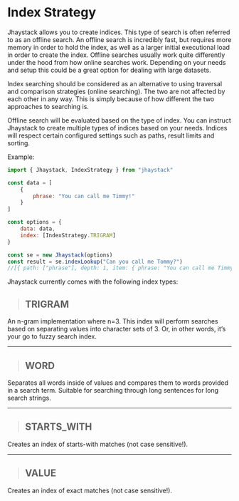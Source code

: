 # Index Strategy

Jhaystack allows you to create indices. This type of search is often referred to as an offline search. An offline search is incredibly fast, but requires more memory in order to hold the index, as well as a larger initial executional load in order to create the index. Offline searches usually work quite differently under the hood from how online searches work. Depending on your needs and setup this could be a great option for dealing with large datasets.

Index searching should be considered as an alternative to using traversal and comparison strategies (online searching). The two are not affected by each other in any way. This is simply because of how different the two approaches to searching is. 

Offline search will be evaluated based on the type of index. You can instruct Jhaystack to create multiple types of indices based on your needs. Indices will respect certain configured settings such as paths, result limits and sorting.

Example:
```javascript
import { Jhaystack, IndexStrategy } from "jhaystack"

const data = [
    {
        phrase: "You can call me Timmy!"
    }
]

const options = {
    data: data,
    index: [IndexStrategy.TRIGRAM]
}

const se = new Jhaystack(options)
const result = se.indexLookup("Can you call me Tommy?")
//[{ path: ["phrase"], depth: 1, item: { phrase: "You can call me Timmy!" }, value: You can call me Timmy!", relevance: 0.75 }]
```

Jhaystack currently comes with the following index types:

> ## TRIGRAM

An n-gram implementation where n=3. This index will perform searches based on separating values into character sets of 3. Or, in other words, it’s your go to fuzzy search index.

---

> ## WORD

Separates all words inside of values and compares them to words provided in a search term. Suitable for searching through long sentences for long search strings.

---

> ## STARTS_WITH

Creates an index of starts-with matches (not case sensitive!).

---

> ## VALUE

Creates an index of exact matches (not case sensitive!).